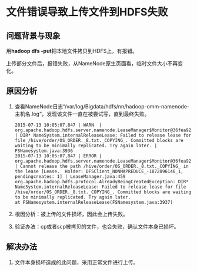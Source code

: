 # 文件错误导致上传文件到HDFS失败<a name="mrs_03_0082"></a>

## 问题背景与现象<a name="zh-cn_topic_0167274477_s580642532b2a4a759c7278dbb045c15c"></a>

用**hadoop dfs -put**把本地文件拷贝到HDFS上，有报错。

上传部分文件后，报错失败，从NameNode原生页面看，临时文件大小不再变化。

## 原因分析<a name="zh-cn_topic_0167274477_s941472ebe27045dea37ad9f203246918"></a>

1.  查看NameNode日志“/var/log/Bigdata/hdfs/nn/hadoop-omm-namenode-主机名.log“，发现该文件一直在被尝试写，直到最终失败。

    ```
    2015-07-13 10:05:07,847 | WARN  | org.apache.hadoop.hdfs.server.namenode.LeaseManager$Monitor@36fea922 | DIR* NameSystem.internalReleaseLease: Failed to release lease for file /hive/order/OS_ORDER._8.txt._COPYING_. Committed blocks are waiting to be minimally replicated. Try again later. | FSNamesystem.java:3936
    2015-07-13 10:05:07,847 | ERROR | org.apache.hadoop.hdfs.server.namenode.LeaseManager$Monitor@36fea922 | Cannot release the path /hive/order/OS_ORDER._8.txt._COPYING_ in the lease [Lease.  Holder: DFSClient_NONMAPREDUCE_-1872896146_1, pendingcreates: 1] | LeaseManager.java:459
    org.apache.hadoop.hdfs.protocol.AlreadyBeingCreatedException: DIR* NameSystem.internalReleaseLease: Failed to release lease for file /hive/order/OS_ORDER._8.txt._COPYING_. Committed blocks are waiting to be minimally replicated. Try again later.
    at FSNamesystem.internalReleaseLease(FSNamesystem.java:3937)
    ```

2.  根因分析：被上传的文件损坏，因此会上传失败。
3.  验证办法：cp或者scp被拷贝的文件，也会失败，确认文件本身已损坏。

## 解决办法<a name="zh-cn_topic_0167274477_sea653621d24e44cca813046b469e16a2"></a>

1.  文件本身损坏造成的此问题，采用正常文件进行上传。

